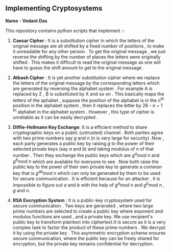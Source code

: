 ## Implementing Cryptosystems

**Name - Vedant Das**

This repository contains python scripts that implement :-

1. **Caesar Cipher** :
It is a  substitution cipher in which the letters of the original message are all shifted by a fixed number of positions , to make it unreadable for any other person . To get the original message , we just reverse the shifting by the number of places the letters were originally shifted . This makes it difficult to read the original message as one will have to guess the shift amount to get to the original message . 

1. **Atbash Cipher** :
It is yet another substitution cipher where we replace the letters of the original message by the corresponding letters which are generated by reversing the alphabet system . For example A is replaced by Z , B is substituted by X and so on . This basically maps the letters of the aphabet , suppose the position of the alphabet is in the *n*<sup>th</sup> position in the alphabet system , then it replaces the letter by 26 - *n* + 1 <sup>th</sup> alphabet in the alphabet system . However , this type of cipher is unreliable as it can be easily decrypted .  

1. **Diffie-Hellmann Key Exchange**:
It is a efficient method to share cryptographic keys on a public (untrusted) channel . Both parties agree with two prime numbers say *g* and *n* (n is very large for security) .Now , each party generates a public key by raising *g* to the power of their selected private keys (say *a* and *b*) and taking modulus of *n* of that number . Then they exchange the public keys which are *g<sup>a</sup>mod n* and *g<sup>b</sup>mod n* which are available for everyone to see . Now both raise the public key to the power of their own private key to generate a common key that is *g<sup>ab</sup>mod n* which can only be generated by them to be used for secure communication . It is efficient because for an attacker , it is impossible to figure out *a* and *b* with the help of *g<sup>a</sup>mod n* and *g<sup>b</sup>mod n* , *g* and *n*.

1. **RSA Encryption System** :
It is a public-key cryptosystem used for secure communication . Two keys are generated , where two large prime numbers are selected to create a public key where exponent and modulus functions are used , and a private key. We use recipient's public key to transform plaintext into ciphertext.It is secure as it is a very complex task to factor the product of these prime numbers . We decrypt it by using the private key . This asymmetric encryption scheme ensures secure communication, where the public key can be freely shared for encryption, but the private key remains confidential for decryption. 
